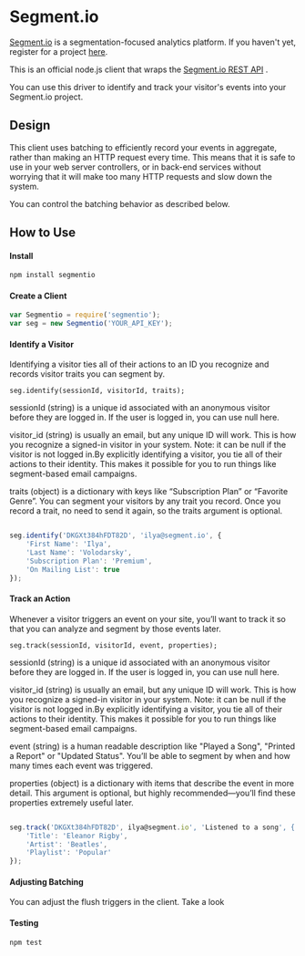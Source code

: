 # Segment.io

[Segment.io](https://segment.io) is a segmentation-focused analytics platform. If you haven't yet,
register for a project [here](https://segment.io).

This is an official node.js client that wraps the [Segment.io REST API](https://segment.io/docs) .

You can use this driver to identify and track your visitor's events into your Segment.io project.

## Design

This client uses batching to efficiently record your events in aggregate, rather than making an HTTP
request every time. This means that it is safe to use in your web server controllers, or in back-end services
without worrying that it will make too many HTTP requests and slow down the system.

You can control the batching behavior as described below.

## How to Use

#### Install

```javascript
npm install segmentio
```
#### Create a Client

```javascript
var Segmentio = require('segmentio');
var seg = new Segmentio('YOUR_API_KEY');
```

#### Identify a Visitor

Identifying a visitor ties all of their actions to an ID you recognize and records visitor traits you can segment by.

```
seg.identify(sessionId, visitorId, traits);
```

sessionId (string) is a unique id associated with an anonymous visitor before they are logged in. If the user
is logged in, you can use null here.

visitor_id (string) is usually an email, but any unique ID will work. This is how you recognize a signed-in visitor
in your system. Note: it can be null if the visitor is not logged in.By explicitly identifying a visitor, you tie all of
their actions to their identity. This makes it possible for you to run things like segment-based email campaigns.

traits (object) is a dictionary with keys like “Subscription Plan” or “Favorite Genre”. You can segment your visitors by any trait you record. Once you record a trait, no need to send it again, so the traits argument is optional.

```javascript

seg.identify('DKGXt384hFDT82D', 'ilya@segment.io', {
    'First Name': 'Ilya',
    'Last Name': 'Volodarsky',
    'Subscription Plan': 'Premium',
    'On Mailing List': true
});

```

#### Track an Action

Whenever a visitor triggers an event on your site, you’ll want to track it so that you can analyze and segment by those events later.

```
seg.track(sessionId, visitorId, event, properties);
```

sessionId (string) is a unique id associated with an anonymous visitor before they are logged in. If the user
is logged in, you can use null here.

visitor_id (string) is usually an email, but any unique ID will work. This is how you recognize a signed-in visitor
in your system. Note: it can be null if the visitor is not logged in.By explicitly identifying a visitor, you tie all of
their actions to their identity. This makes it possible for you to run things like segment-based email campaigns.

event (string) is a human readable description like "Played a Song", "Printed a Report" or "Updated Status". You’ll be able to segment by when and how many times each event was triggered.

properties (object) is a dictionary with items that describe the event in more detail. This argument is optional, but highly recommended—you’ll find these properties extremely useful later.

```javascript

seg.track('DKGXt384hFDT82D', ilya@segment.io', 'Listened to a song', {
    'Title': 'Eleanor Rigby',
    'Artist': 'Beatles',
    'Playlist': 'Popular'
});

```

#### Adjusting Batching

You can adjust the flush triggers in the client. Take a look

#### Testing

```javascript
npm test
```